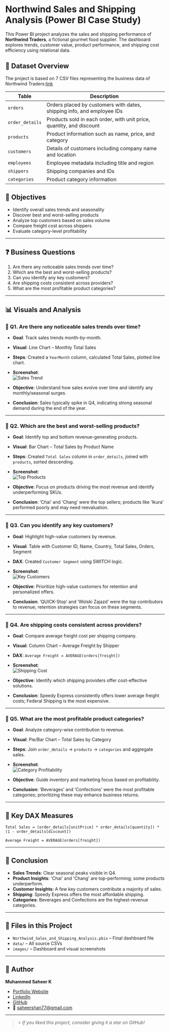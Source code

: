 # Northwind Sales and Shipping Analysis (Power BI Case Study)

This Power BI project analyzes the sales and shipping performance of **Northwind Traders**, a fictional gourmet food supplier. The dashboard explores trends, customer value, product performance, and shipping cost efficiency using relational data.

## 📁 Dataset Overview

The project is based on 7 CSV files representing the business data of Northwind Traders:[link](https://www.kaggle.com/datasets/jeetahirwar/northwind-traders)

| Table          | Description |
|----------------|-------------|
| `orders`       | Orders placed by customers with dates, shipping info, and employee IDs |
| `order_details`| Products sold in each order, with unit price, quantity, and discount |
| `products`     | Product information such as name, price, and category |
| `customers`    | Details of customers including company name and location |
| `employees`    | Employee metadata including title and region |
| `shippers`     | Shipping companies and IDs |
| `categories`   | Product category information |

## 🎯 Objectives

- Identify overall sales trends and seasonality
- Discover best and worst-selling products
- Analyze top customers based on sales volume
- Compare freight cost across shippers
- Evaluate category-level profitability

---

## ❓ Business Questions

1. Are there any noticeable sales trends over time?
2. Which are the best and worst-selling products?
3. Can you identify any key customers?
4. Are shipping costs consistent across providers?
5. What are the most profitable product categories?

---

## 📊 Visuals and Analysis

### 📌 Q1. Are there any noticeable sales trends over time?

- **Goal**: Track sales trends month-by-month.
- **Visual**: Line Chart – Monthly Total Sales
- **Steps**: Created a `YearMonth` column, calculated Total Sales, plotted line chart.
- **Screenshot**:  
  ![Sales Trend](https://github.com/muhammed-saheer/CS_7_Northwind-Sales-and-Shipping-Analysis-P_BI-/blob/main/images/Sales%20Overview.png)


- **Objective**: Understand how sales evolve over time and identify any monthly/seasonal surges.
- **Conclusion**: Sales typically spike in Q4, indicating strong seasonal demand during the end of the year.

---

### 📌 Q2. Which are the best and worst-selling products?

- **Goal**: Identify top and bottom revenue-generating products.
- **Visual**: Bar Chart – Total Sales by Product Name
- **Steps**: Created `Total Sales` column in `order_details`, joined with `products`, sorted descending.
- **Screenshot**:  
  ![Top Products](https://github.com/muhammed-saheer/CS_7_Northwind-Sales-and-Shipping-Analysis-P_BI-/blob/main/images/Product%20Performance.png)

- **Objective**: Focus on products driving the most revenue and identify underperforming SKUs.
- **Conclusion**: ‘Chai’ and ‘Chang’ were the top sellers; products like ‘Ikura’ performed poorly and may need reevaluation.


---

### 📌 Q3. Can you identify any key customers?

- **Goal**: Highlight high-value customers by revenue.
- **Visual**: Table with Customer ID, Name, Country, Total Sales, Orders, Segment
- **DAX**: Created `Customer Segment` using SWITCH logic.
- **Screenshot**:  
  ![Key Customers](https://github.com/muhammed-saheer/CS_7_Northwind-Sales-and-Shipping-Analysis-P_BI-/blob/main/images/Customer%20Insights.png)

- **Objective**: Prioritize high-value customers for retention and personalized offers.
- **Conclusion**: ‘QUICK-Stop’ and ‘Wolski Zajazd’ were the top contributors to revenue; retention strategies can focus on these segments.

---

### 📌 Q4. Are shipping costs consistent across providers?

- **Goal**: Compare average freight cost per shipping company.
- **Visual**: Column Chart – Average Freight by Shipper
- **DAX**: `Average Freight = AVERAGE(orders[freight])`
- **Screenshot**:  
  ![Shipping Cost](https://github.com/muhammed-saheer/CS_7_Northwind-Sales-and-Shipping-Analysis-P_BI-/blob/main/images/Shipping%20Analysis.png)

- **Objective**: Identify which shipping providers offer cost-effective solutions.
- **Conclusion**: Speedy Express consistently offers lower average freight costs; Federal Shipping is the most expensive.

---

### 📌 Q5. What are the most profitable product categories?

- **Goal**: Analyze category-wise contribution to revenue.
- **Visual**: Pie/Bar Chart – Total Sales by Category
- **Steps**: Join `order_details` → `products` → `categories` and aggregate sales.
- **Screenshot**:  
  ![Category Profitability](https://github.com/muhammed-saheer/CS_7_Northwind-Sales-and-Shipping-Analysis-P_BI-/blob/main/images/Deep%20Dive%20%E2%80%93%20Category%20Profitability.png)

- **Objective**: Guide inventory and marketing focus based on profitability.
- **Conclusion**: ‘Beverages’ and ‘Confections’ were the most profitable categories; prioritizing these may enhance business returns.

---

## 🧠 Key DAX Measures

```DAX
Total Sales = (order_details[unitPrice] * order_details[quantity]) * (1 - order_details[discount])

Average Freight = AVERAGE(orders[freight])
```

---

## 🏁 Conclusion

- **Sales Trends**: Clear seasonal peaks visible in Q4.
- **Product Insights**: 'Chai' and 'Chang' are top-performing; some products underperform.
- **Customer Insights**: A few key customers contribute a majority of sales.
- **Shipping**: Speedy Express offers the most affordable shipping.
- **Categories**: Beverages and Confections are the highest-revenue categories.

---

## 📂 Files in this Project

- `Northwind_Sales_and_Shipping_Analysis.pbix` – Final dashboard file
- `data/` – All source CSVs
- `images/` – Dashboard and visual screenshots

---

## 💼 Author

**Muhammed Saheer K**  
- [Portfolio Website](https://muhammed-saheer.github.io/muhammedsaheer.github.io/)  
- [LinkedIn](https://www.linkedin.com/in/muhammed-saheer-k-34a7372a8/)  
- [GitHub](https://github.com/muhammed-saheer)  
- 📧 saheershan77@gmail.com

---

> ⭐ *If you liked this project, consider giving it a star on GitHub!*
